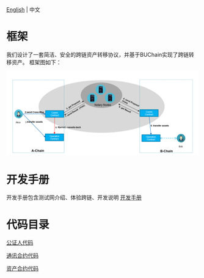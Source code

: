 [English](ReadMe_EN.md) | 中文

# 框架

我们设计了一套简洁、安全的跨链资产转移协议，并基于BUChain实现了跨链转移资产。
框架图如下：

![](frame.png)

# 开发手册
开发手册包含测试网介绍、体验跨链、开发说明
[开发手册](https://github.com/zjg555543/bubichain-v3/blob/feature/crosschain/docs/cross_chain/Dev_Manual_CN.md "开发手册")


# 代码目录

[公证人代码](https://github.com/zjg555543/bubichain-v3/tree/feature/crosschain/src/notary "公证人代码")

[通讯合约代码](https://github.com/zjg555543/bubichain-v3/blob/feature/crosschain/docs/cross_chain/cross_comm.js "通讯合约代码")

[资产合约代码](https://github.com/zjg555543/bubichain-v3/blob/feature/crosschain/docs/cross_chain/cross_asset.js "资产合约代码")